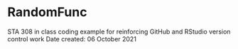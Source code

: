 # RandomFunc
STA 308 in class coding example for reinforcing GitHub and RStudio version control work
Date created: 06 October 2021
